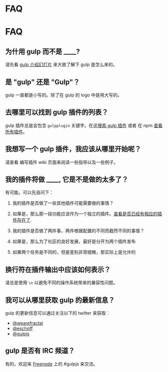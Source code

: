 # FAQ

# FAQ

## 为什用 gulp 而不是 ____?

请先看 [gulp 介绍幻灯片](http://slid.es/contra/gulp) 来大致了解下 gulp 是怎么来的。

## 是 "gulp" 还是 "Gulp"？

gulp 一直都是小写的。除了在 gulp 的 logo 中是用大写的。

## 去哪里可以找到 gulp 插件的列表？

gulp 插件总是会包含 `gulpplugin` 关键字。在这[搜索 gulp 插件](http://gulpjs.com/plugins/) 或者 在 npm [查看所有插件](https://npmjs.org/browse/keyword/gulpplugin)。

## 我想写一个 gulp 插件，我应该从哪里开始呢？

请查看 编写插件 wiki 页面来阅读一些指导以及一些例子。

## 我的插件将做 ____, 它是不是做的太多了？

有可能。可以先自问下：

1.  我的插件是否做了一些其他插件可能需要做的事情？

2.  如果是，那么那一段功能应该作为一个独立的插件。[查看是否已经有相应的插件存在了](https://npmjs.org/browse/keyword/gulpplugin).

3.  我的插件是否做了两件事，两件根据配置的不同而截然不同的事情？

4.  如果是，那么为了社区的良好发展，最好是分开为两个插件发布

5.  如果两个任务是不同的，但是差别非常细微，那实际上是允许的

## 换行符在插件输出中应该如何表示？

请总是使用 `\n` 以避免不同的操作系统带来的兼容性问题。

## 我可以从哪里获取 gulp 的最新信息？

gulp 的更新信息可以通过关注以下的 twitter 来获取：

*   [@wearefractal](https://twitter.com/wearefractal)
*   [@eschoff](https://twitter.com/eschoff)
*   [@gulpjs](https://twitter.com/gulpjs)

## gulp 是否有 IRC 频道？

有的，欢迎来 [Freenode](http://freenode.net/) 上的 #gulpjs 来交流。